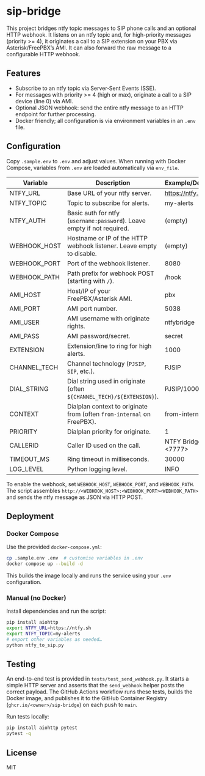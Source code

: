 # sip-bridge

This project bridges ntfy topic messages to SIP phone calls and an optional HTTP webhook. It listens on an ntfy topic and, for high-priority messages (priority >= 4), it originates a call to a SIP extension on your PBX via Asterisk/FreePBX’s AMI. It can also forward the raw message to a configurable HTTP webhook.

## Features

- Subscribe to an ntfy topic via Server‑Sent Events (SSE).
- For messages with priority >= 4 (high or max), originate a call to a SIP device (line 0) via AMI.
- Optional JSON webhook: send the entire ntfy message to an HTTP endpoint for further processing.
- Docker friendly; all configuration is via environment variables in an `.env` file.

## Configuration

Copy `.sample.env` to `.env` and adjust values. When running with Docker Compose, variables from `.env` are loaded automatically via `env_file`.

| Variable | Description | Example/Default |
| --- | --- | --- |
| NTFY_URL | Base URL of your ntfy server. | https://ntfy.sh |
| NTFY_TOPIC | Topic to subscribe for alerts. | my-alerts |
| NTFY_AUTH | Basic auth for ntfy (`username:password`). Leave empty if not required. | (empty) |
| WEBHOOK_HOST | Hostname or IP of the HTTP webhook listener. Leave empty to disable. | (empty) |
| WEBHOOK_PORT | Port of the webhook listener. | 8080 |
| WEBHOOK_PATH | Path prefix for webhook POST (starting with `/`). | /hook |
| AMI_HOST | Host/IP of your FreePBX/Asterisk AMI. | pbx |
| AMI_PORT | AMI port number. | 5038 |
| AMI_USER | AMI username with originate rights. | ntfybridge |
| AMI_PASS | AMI password/secret. | secret |
| EXTENSION | Extension/line to ring for high alerts. | 1000 |
| CHANNEL_TECH | Channel technology (`PJSIP`, `SIP`, etc.). | PJSIP |
| DIAL_STRING | Dial string used in originate (often `${CHANNEL_TECH}/${EXTENSION}`). | PJSIP/1000 |
| CONTEXT | Dialplan context to originate from (often `from-internal` on FreePBX). | from-internal |
| PRIORITY | Dialplan priority for originate. | 1 |
| CALLERID | Caller ID used on the call. | NTFY Bridge <7777> |
| TIMEOUT_MS | Ring timeout in milliseconds. | 30000 |
| LOG_LEVEL | Python logging level. | INFO |

To enable the webhook, set `WEBHOOK_HOST`, `WEBHOOK_PORT`, and `WEBHOOK_PATH`. The script assembles `http://<WEBHOOK_HOST>:<WEBHOOK_PORT><WEBHOOK_PATH>` and sends the ntfy message as JSON via HTTP POST.

## Deployment

### Docker Compose

Use the provided `docker-compose.yml`:

```bash
cp .sample.env .env  # customise variables in .env
docker compose up --build -d
```

This builds the image locally and runs the service using your `.env` configuration.

### Manual (no Docker)

Install dependencies and run the script:

```bash
pip install aiohttp
export NTFY_URL=https://ntfy.sh
export NTFY_TOPIC=my-alerts
# export other variables as needed…
python ntfy_to_sip.py
```

## Testing

An end-to-end test is provided in `tests/test_send_webhook.py`. It starts a simple HTTP server and asserts that the `send_webhook` helper posts the correct payload. The GitHub Actions workflow runs these tests, builds the Docker image, and publishes it to the GitHub Container Registry (`ghcr.io/<owner>/sip-bridge`) on each push to `main`.

Run tests locally:

```bash
pip install aiohttp pytest
pytest -q
```

## License

MIT
